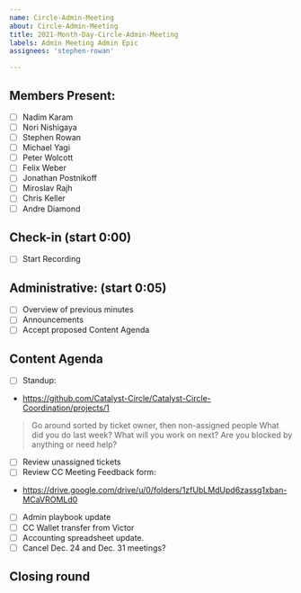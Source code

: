 ```yaml
---
name: Circle-Admin-Meeting
about: Circle-Admin-Meeting
title: 2021-Month-Day-Circle-Admin-Meeting
labels: Admin Meeting Admin Epic
assignees: 'stephen-rowan'

---
```

## Members Present:  
- [ ] Nadim Karam
- [ ] Nori Nishigaya
- [ ] Stephen Rowan
- [ ] Michael Yagi
- [ ] Peter Wolcott
- [ ] Felix Weber
- [ ] Jonathan Postnikoff
- [ ] Miroslav Rajh
- [ ] Chris Keller
- [ ] Andre Diamond
## Check-in (start 0:00)
- [ ] Start Recording
## Administrative: (start 0:05)
- [ ] Overview of previous minutes
- [ ] Announcements
- [ ] Accept proposed Content Agenda
## Content Agenda
- [ ] Standup: 
- https://github.com/Catalyst-Circle/Catalyst-Circle-Coordination/projects/1
> Go around sorted by ticket owner, then non-assigned people
> What did you do last week?
> What will you work on next?
> Are you blocked by anything or need help?
- [ ] Review unassigned tickets
- [ ] Review CC Meeting Feedback form: 
- https://drive.google.com/drive/u/0/folders/1zfUbLMdUpd6zassg1xban-MCaVROMLd0
- [ ] Admin playbook update
- [ ] CC Wallet transfer from Victor
- [ ] Accounting spreadsheet update.
- [ ] Cancel Dec. 24 and Dec. 31 meetings?

## Closing round 



